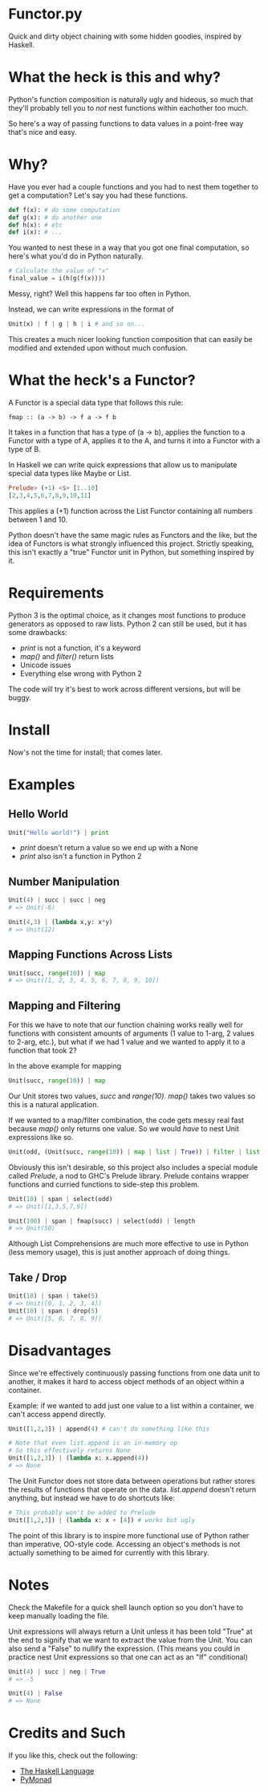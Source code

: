 Functor.py
========

Quick and dirty object chaining with some 
hidden goodies, inspired by Haskell.

# What the heck is this and why?

Python's function composition is naturally ugly 
and hideous, so much that they'll probably tell you to 
*not* nest functions within eachother too much.

So here's a way of passing functions to data values 
in a point-free way that's nice and easy.

# Why?

Have you ever had a couple functions and you had to 
nest them together to get a computation? Let's say 
you had these functions.

``` python
def f(x): # do some computation
def g(x): # do another one
def h(x): # etc
def i(x): # ...
```
You wanted to nest these in a way that you got one 
final computation, so here's what you'd do in 
Python naturally.

``` python
# Calculate the value of "x"
final_value = i(h(g(f(x))))
```
Messy, right? Well this happens far too often in 
Python.

Instead, we can write expressions in the format of

``` python
Unit(x) | f | g | h | i # and so on...
```

This creates a much nicer looking function 
composition that can easily be modified and 
extended upon without much confusion.

# What the heck's a Functor?

A Functor is a special data type that follows this rule:
```
fmap :: (a -> b) -> f a -> f b
```

It takes in a function that has a type of (a -> b), 
applies the function to a Functor with a type of A, 
applies it to the A, and turns it into a Functor with a 
type of B.

In Haskell we can write quick expressions that allow 
us to manipulate special data types like Maybe or List.

``` haskell
Prelude> (+1) <$> [1..10]
[2,3,4,5,6,7,8,9,10,11]
```

This applies a (+1) function across the List Functor 
containing all numbers between 1 and 10.

Python doesn't have the same magic rules as Functors and 
the like, but the idea of Functors is what strongly 
influenced this project. Strictly speaking, this isn't 
exactly a "true" Functor unit in Python, but something 
inspired by it.

# Requirements 

Python 3 is the optimal choice, as it changes 
most functions to produce generators as opposed to 
raw lists. Python 2 can still be used, but it 
has some drawbacks:

* _print_ is not a function, it's a keyword
* _map()_ and _filter()_ return lists
* Unicode issues
* Everything else wrong with Python 2

The code will try it's best to work across 
different versions, but will be buggy.

# Install

Now's not the time for install; that comes later.

# Examples

## Hello World

``` python
Unit("Hello world!") | print
```
* _print_ doesn't return a value so we end up with a None
* _print_ also isn't a function in Python 2

## Number Manipulation

``` python
Unit(4) | succ | succ | neg
# => Unit(-6)

Unit(4,3) | (lambda x,y: x*y)
# => Unit(12)
```

## Mapping Functions Across Lists

``` python
Unit(succ, range(10)) | map
# => Unit([1, 2, 3, 4, 5, 6, 7, 8, 9, 10])
```

## Mapping and Filtering

For this we have to note that our function chaining 
works really well for functions with consistent 
amounts of arguments (1 value to 1-arg, 2 values to 2-arg, 
etc.), but what if we had 1 value and we wanted to 
apply it to a function that took 2?

In the above example for mapping
``` python
Unit(succ, range(10)) | map
```
Our Unit stores two values, _succ_ and _range(10)_. 
_map()_ takes two values so this is a natural application. 

If we wanted to a map/filter combination, the code 
gets messy real fast because _map()_ only returns 
one value. So we would *have* to nest Unit expressions 
like so.

``` python
Unit(odd, (Unit(succ, range(10)) | map | list | True)) | filter | list
```

Obviously this isn't desirable, so this project also 
includes a special module called *Prelude*, a nod to 
GHC's Prelude library. Prelude contains wrapper 
functions and curried functions to side-step this 
problem.

``` python
Unit(10) | span | select(odd) 
# => Unit([1,3,5,7,9])

Unit(100) | span | fmap(succ) | select(odd) | length
# => Unit(50)
```

Although List Comprehensions are much more effective to 
use in Python (less memory usage), this is just another 
approach of doing things.

## Take / Drop

``` python
Unit(10) | span | take(5)
# => Unit([0, 1, 2, 3, 4])
Unit(10) | span | drop(5)
# => Unit([5, 6, 7, 8, 9])
```

# Disadvantages

Since we're effectively continuously passing functions 
from one data unit to another, it makes it hard to 
access object methods of an object within a container.

Example: if we wanted to add just one value to a 
list within a container, we can't access append 
directly.

``` python
Unit([1,2,3]) | append(4) # can't do something like this

# Note that even list.append is an in-memory op 
# So this effectively returns None
Unit([1,2,3]) | (lambda x: x.append(4))
# => None
```

The Unit Functor does not store data between operations 
but rather stores the results of functions that operate 
on the data. _list.append_ doesn't return anything, 
but instead we have to do shortcuts like:

``` python
# This probably won't be added to Prelude
Unit([1,2,3]) | (lambda x: x + [4]) # works but ugly
```

The point of this library is to inspire more 
functional use of Python rather than imperative, OO-style 
code. Accessing an object's methods is not actually 
something to be aimed for currently with this library.

# Notes

Check the Makefile for a quick shell launch option 
so you don't have to keep manually loading the file.

Unit expressions will always return a Unit unless 
it has been told "True" at the end to signify that 
we want to extract the value from the Unit. You can 
also send a "False" to nullify the expression. 
(This means you could in practice nest Unit expressions 
so that one can act as an "If" conditional)

``` python
Unit(4) | succ | neg | True
# => -5

Unit(4) | False
# => None
```

# Credits and Such

If you like this, check out the following:

* [The Haskell Language](https://haskell.org/)
* [PyMonad](https://pypi.python.org/pypi/PyMonad/)

